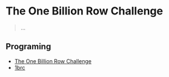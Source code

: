 # The One Billion Row Challenge

> ...

## Programing

- [The One Billion Row Challenge](https://www.morling.dev/blog/one-billion-row-challenge/)
- [1brc](https://github.com/gunnarmorling/1brc)
